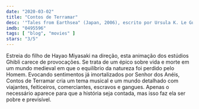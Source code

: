 ```yaml
---
date: "2020-03-02"
title: "Contos de Terramar"
desc: '"Tales from Earthsea" (Japan, 2006), escrito por Ursula K. Le Guin, Gorô Miyazaki e Keiko Niwa, dirigido por Gorô Miyazaki, com Jun''ichi Okada, Aoi Teshima e Bunta Sugawara.'
imdb: "0495596"
tags: [ "blog", "movies" ]
stars: "3/5"
---
```

Estreia do filho de Hayao Miyasaki na direção, esta animação dos estúdios Ghibli carece de provocações. Se trata de um épico sobre vida e morte em um mundo medieval em que o equilíbrio da natureza foi perdido pelo Homem. Evocando sentimentos já imortalizados por Senhor dos Anéis, Contos de Terramar cria um tema musical e um mundo detalhado com viajantes, feiticeiros, comerciantes, escravos e gangues. Apenas o necessário aparece para que a história seja contada, mas isso faz ela ser pobre e previsível.
